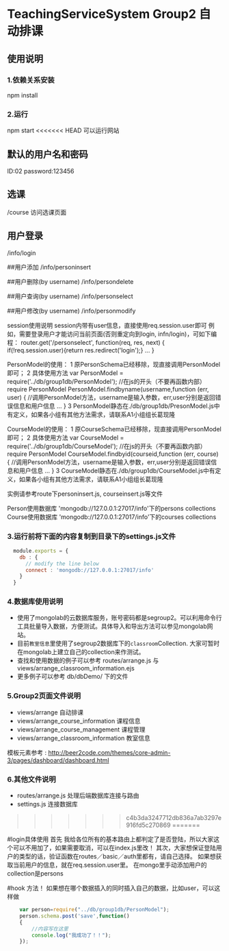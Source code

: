 # TeachingServiceSystem Group2 自动排课

## 使用说明

### 1.依赖关系安装

npm install

### 2.运行

npm start
<<<<<<< HEAD
可以运行网站

## 默认的用户名和密码
ID:02
password:123456

## 选课
/course 访问选课页面

## 用户登录
/info/login

##用户添加
/info/personinsert

##用户删除(by username)
/info/persondelete

##用户查询(by username)
/info/personselect

##用户修改(by username)
/info/personmodify

session使用说明
session内带有user信息，直接使用req.session.user即可
例如，需要登录用户才能访问当前页面(否则重定向到login, infn/login)，可如下编程：
router.get('/personselect', function(req, res, next) {
	if(!req.session.user){return res.redirect('login');}
	...
}

PersonModel的使用：
1 原PersonSchema已经移除，现直接调用PersonModel即可；
2 具体使用方法
	var PersonModel = require('../db/group1db/PersonModel');	//在js的开头（不要再函数内部）require PersonModel
	PersonModel.findbyname(username,function (err, user) {		//调用PersonModel方法，username是输入参数，err,user分别是返回错误信息和用户信息
		...
	}
3 PersonModel静态在./db/group1db/PresonModel.js中有定义，如果各小组有其他方法需求，请联系A1小组组长葛现隆

CourseModel的使用：
1 原CourseSchema已经移除，现直接调用PersonModel即可；
2 具体使用方法
	var CourseModel = require('../db/group1db/CourseModel');	//在js的开头（不要再函数内部）require PersonModel
	CourseModel.findbyid(courseid,function (err, course) {		//调用PersonModel方法，username是输入参数，err,user分别是返回错误信息和用户信息
		...
	}
3 CourseModel静态在./db/group1db/CourseModel.js中有定义，如果各小组有其他方法需求，请联系A1小组组长葛现隆

实例请参考route下personinsert.js, courseinsert.js等文件

Person使用数据库 'mongodb://127.0.0.1:27017/info'下的persons collections
Course使用数据库 'mongodb://127.0.0.1:27017/info'下的courses collections

### 3.运行前将下面的内容复制到目录下的settings.js文件

```javascript
  module.exports = {
    db : {
      // modify the line below
      connect : 'mongodb://127.0.0.1:27017/info'
    }
  }
```

### 4.数据库使用说明

* 使用了mongolab的云数据库服务，账号密码都是segroup2。可以利用命令行工具批量导入数据，方便测试。具体导入和导出方法可以参见mongolab网站。
* 目前`教室信息`里使用了segroup2数据库下的`classroom`Collection. 大家可暂时在mongolab上建立自己的collection来作测试。
* 查找和使用数据的例子可以参考 routes/arrange.js 与 views/arrange_classroom_information.ejs
* 更多例子可以参考 db/dbDemo/ 下的文件

### 5.Group2页面文件说明

* views/arrange 自动排课
* views/arrange_course_information 课程信息
* views/arrange_course_management 课程管理
* views/arrange_classroom_information 教室信息

模板元素参考 : http://beer2code.com/themes/core-admin-3/pages/dashboard/dashboard.html

### 6.其他文件说明

* routes/arrange.js  处理后端数据库连接与路由
* settings.js 连接数据库
>>>>>>> c4b3da3247712db836a7ab3297e916fd5c270869
=======


#login具体使用
首先 我给各位所有的基本路由上都判定了是否登陆，所以大家这个可以不用加了，如果需要取消，可以在index.js里改！
其次，大家想保证登陆用户的类型的话，验证函数在routes／basic／auth里都有，请自己选择。
如果想获取当前用户的信息，就在req.session.user里。
在mongo里手动添加用户的collection是persons


#hook 方法！
如果想在哪个数据插入的同时插入自己的数据，比如user，可以这样做
```js
	var person=require("../db/group1db/PersonModel");
   	person.schema.post('save',function()
   	{
		//内容写在这里
    	console.log("我成功了！！");
  	});
```
